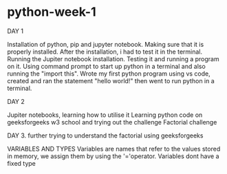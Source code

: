 # python-week-1
DAY 1
       
Installation of python, pip and jupyter notebook. Making sure that it is properly installed. After the installation, i had to test it in the terminal.
Running the Jupiter notebook installation. Testing it and running a program on it.
Using command prompt to start up python in a terminal and also running the "import this".
Wrote my first python program using vs code, created and ran the statement "hello world!" then went to run python in a terminal.


DAY 2

Jupiter notebooks, learning how to utilise it
Learning python code on geeksforgeeks
w3 school and trying out the challenge
Factorial challenge

DAY 3.
further trying to understand the factorial using geeksforgeeks

VARIABLES AND TYPES
Variables are names that refer to the values stored in memory, we assign them by using the 
'='operator.
Variables dont have a fixed type
